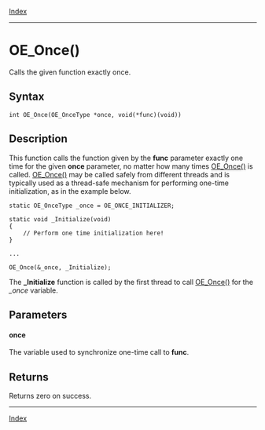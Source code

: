 [Index](index.md)

---
# OE_Once()

Calls the given function exactly once.

## Syntax

    int OE_Once(OE_OnceType *once, void(*func)(void))
## Description 

This function calls the function given by the **func** parameter exactly one time for the given **once** parameter, no matter how many times [OE_Once()](thread_8h_a4a5122ddbe1258fb449d9a1bdb4ad782_1a4a5122ddbe1258fb449d9a1bdb4ad782.md) is called. [OE_Once()](thread_8h_a4a5122ddbe1258fb449d9a1bdb4ad782_1a4a5122ddbe1258fb449d9a1bdb4ad782.md) may be called safely from different threads and is typically used as a thread-safe mechanism for performing one-time initialization, as in the example below.

```
static OE_OnceType _once = OE_ONCE_INITIALIZER;

static void _Initialize(void)
{
    // Perform one time initialization here!
}

...

OE_Once(&_once, _Initialize);
```



The **_Initialize** function is called by the first thread to call [OE_Once()](thread_8h_a4a5122ddbe1258fb449d9a1bdb4ad782_1a4a5122ddbe1258fb449d9a1bdb4ad782.md) for the *_once* variable.



## Parameters

#### once

The variable used to synchronize one-time call to **func**.

## Returns

Returns zero on success.

---
[Index](index.md)

